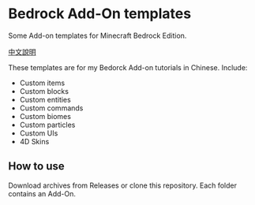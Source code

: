 # Bedrock Add-On templates
Some Add-on templates for Minecraft Bedrock Edition.

[中文說明]()

These templates are for my Bedorck Add-on tutorials in Chinese. Include:

- Custom items
- Custom blocks
- Custom entities
- Custom commands
- Custom biomes
- Custom particles
- Custom UIs
- 4D Skins

## How to use
Download archives from Releases or clone this repository. Each folder contains an Add-On.
